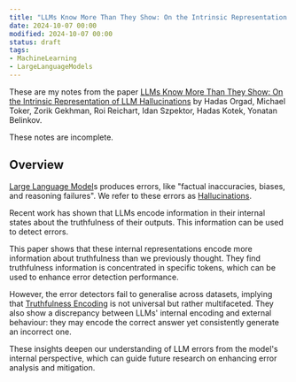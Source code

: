 ```yaml
---
title: "LLMs Know More Than They Show: On the Intrinsic Representation of LLM Hallucinations"
date: 2024-10-07 00:00
modified: 2024-10-07 00:00
status: draft
tags:
- MachineLearning
- LargeLanguageModels
---
```


These are my notes from the paper [LLMs Know More Than They Show: On the Intrinsic Representation of LLM Hallucinations](https://arxiv.org/abs/2410.02707) by Hadas Orgad, Michael Toker, Zorik Gekhman, Roi Reichart, Idan Szpektor, Hadas Kotek, Yonatan Belinkov.

These notes are incomplete.

## Overview

[Large Language Model](../../../../permanent/large-language-model.md)s produces errors, like "factual inaccuracies, biases, and reasoning failures". We refer to these errors as [Hallucinations](../../../../permanent/Hallucinations.md).

Recent work has shown that LLMs encode information in their internal states about the truthfulness of their outputs. This information can be used to detect errors.

This paper shows that these internal representations encode more information about truthfulness than we previously thought. They find truthfulness information is concentrated in specific tokens, which can be used to enhance error detection performance.

However, the error detectors fail to generalise across datasets, implying that [Truthfulness Encoding](../../permanent/truthfulness-encoding.md) is not universal but rather multifaceted. They also show a discrepancy between LLMs' internal encoding and external behaviour: they may encode the correct answer yet consistently generate an incorrect one.

These insights deepen our understanding of LLM errors from the model's internal perspective, which can guide future research on enhancing error analysis and mitigation.